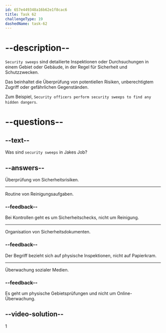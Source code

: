 ```yaml
---
id: 657e449348a16b62e1f8cac6
title: Task 62
challengeType: 19
dashedName: task-62
---
```


# --description--

`Security sweeps` sind detailierte Inspektionen oder Durchsuchungen in einem Gebiet oder Gebäude, in der Regel für Sicherheit und Schutzzwecken.

Das beinhaltet die Überprüfung von potentiellen Risiken, unberechtigtem Zugriff oder gefährlichen Gegenständen.

Zum Beispiel, `Security officers perform security sweeps to find any hidden dangers`.

# --questions--

## --text--

Was sind `security sweeps` in Jakes Job?

## --answers--

Überprüfung von Sicherheitsrisiken.

---

Routine von Reinigungsaufgaben.

### --feedback--

Bei Kontrollen geht es um Sicherheitschecks, nicht um Reinigung.

---

Organisation von Sicherheitsdokumenten.

### --feedback--

Der Begriff bezieht sich auf physische Inspektionen, nicht auf Papierkram.

---

Überwachung sozialer Medien.

### --feedback--

Es geht um physische Gebietsprüfungen und nicht um Online-Überwachung.

## --video-solution--

1
